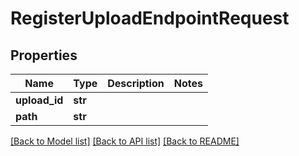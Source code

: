 # RegisterUploadEndpointRequest


## Properties

Name | Type | Description | Notes
------------ | ------------- | ------------- | -------------
**upload_id** | **str** |  | 
**path** | **str** |  | 

[[Back to Model list]](../#documentation-for-models) [[Back to API list]](../#documentation-for-api-endpoints) [[Back to README]](../)


